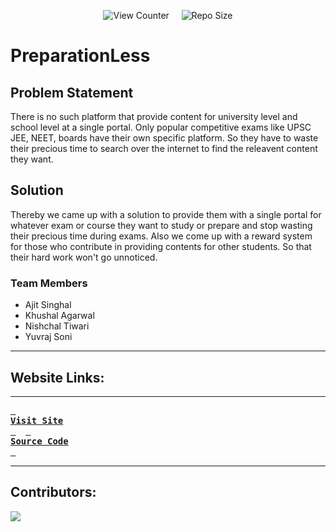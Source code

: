 <div align = center>

![View Counter](https://komarev.com/ghpvc/?username=preprationless&label=View%20Counter&color=red&style=flat) &nbsp; &nbsp; ![Repo Size](https://img.shields.io/github/repo-size/Nishchal-Tiwari/preprationless?color=blue)
</div>

# PreparationLess
## Problem Statement

There is no such platform that provide content for university level and school level at a single portal. Only popular competitive exams like UPSC JEE, NEET, boards have their own specific platform. So they have to waste their precious time to search over the internet to find the releavent content they want.

## Solution

Thereby we came up with a solution to provide them with a single portal for whatever exam or course they want to study or prepare and stop wasting their precious time during exams. Also we come up with a reward system for those who contribute in providing contents for other students. So that their hard work won't go unnoticed.

### Team Members

- Ajit Singhal
- Khushal Agarwal
- Nishchal Tiwari
- Yuvraj Soni
---
## Website Links:

---

**[<kbd> <br> **Visit Site** <br> </kbd>][site]** &nbsp;&nbsp;
**[<kbd> <br> **Source Code** <br> </kbd>][sc-zip]**&nbsp;&nbsp;

---

## Contributors:

<a href="https://github.com/Nishchal-Tiwari/preprationless/graphs/contributors" target="blank"> <img src="https://contrib.rocks/image?repo=Khushal-ag/PreparationLess&max=500" /></a>



<!----------------------------------{ Links }--------------------------------->

[site]: https://www.preprationless.study


<!--------------------------------{ source code }------------------------------->

[sc-zip]: https://github.com/Nishchal-Tiwari/preprationless.git

